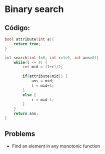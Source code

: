 # Binary search

## Código:
```cpp
bool attribute(int a){
    return true;
}

int search(int l=0, int r=1e9, int ans=0){
    while(l <= r) {
        int mid = (l+r)/2;
 
        if(attribute(mid)) {
            ans = mid;
            l = mid+1;
        }
        else {
            r = mid-1;
        }
    }
    return ans;
}
```

## Problems

- Find an element in any monotonic function